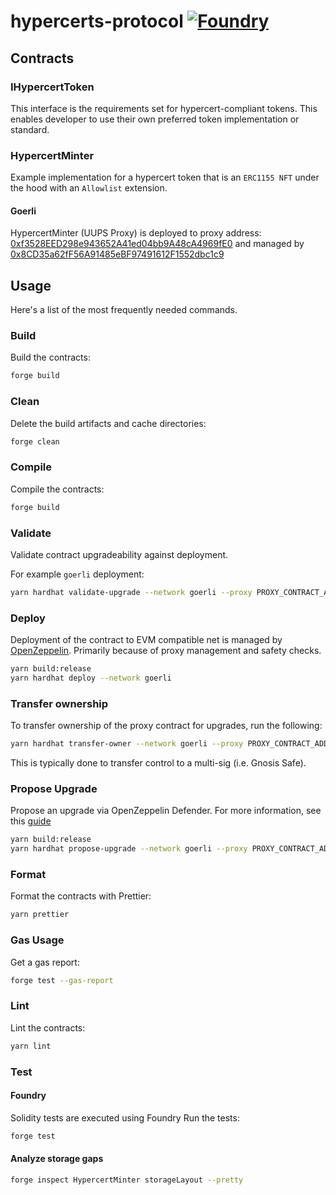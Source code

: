 # hypercerts-protocol [![Foundry][foundry-badge]][foundry]

[foundry]: https://getfoundry.sh/
[foundry-badge]: https://img.shields.io/badge/Built%20with-Foundry-FFDB1C.svg

## Contracts

### IHypercertToken

This interface is the requirements set for hypercert-compliant tokens. This enables developer to use their own preferred
token implementation or standard.

### HypercertMinter

Example implementation for a hypercert token that is an `ERC1155 NFT` under the hood with an `Allowlist` extension.

#### Goerli

HypercertMinter (UUPS Proxy) is deployed to proxy address:
[0xf3528EED298e943652A41ed04bb9A48cA4969fE0](https://goerli.etherscan.io/address/0xf3528EED298e943652A41ed04bb9A48cA4969fE0#code)
and managed by
[0x8CD35a62fF56A91485eBF97491612F1552dbc1c9](https://goerli.etherscan.io/address/0x8CD35a62fF56A91485eBF97491612F1552dbc1c9)

## Usage

Here's a list of the most frequently needed commands.

### Build

Build the contracts:

```sh
forge build
```

### Clean

Delete the build artifacts and cache directories:

```sh
forge clean
```

### Compile

Compile the contracts:

```sh
forge build
```

### Validate

Validate contract upgradeability against deployment.

For example `goerli` deployment:

```sh
yarn hardhat validate-upgrade --network goerli --proxy PROXY_CONTRACT_ADDRESS
```

### Deploy

Deployment of the contract to EVM compatible net is managed by
[OpenZeppelin](https://docs.openzeppelin.com/upgrades-plugins/1.x/api-hardhat-upgrades). Primarily because of proxy
management and safety checks.

```sh
yarn build:release
yarn hardhat deploy --network goerli
```

### Transfer ownership

To transfer ownership of the proxy contract for upgrades, run the following:

```sh
yarn hardhat transfer-owner --network goerli --proxy PROXY_CONTRACT_ADDRESS --owner NEW_OWNER_ADDRESS
```

This is typically done to transfer control to a multi-sig (i.e. Gnosis Safe).

### Propose Upgrade

Propose an upgrade via OpenZeppelin Defender. For more information, see this
[guide](https://docs.openzeppelin.com/defender/guide-upgrades)

```sh
yarn build:release
yarn hardhat propose-upgrade --network goerli --proxy PROXY_CONTRACT_ADDRESS --multisig OWNER_MULTISIG_ADDRESS
```

### Format

Format the contracts with Prettier:

```sh
yarn prettier
```

### Gas Usage

Get a gas report:

```sh
forge test --gas-report
```

### Lint

Lint the contracts:

```sh
yarn lint
```

### Test

#### Foundry

Solidity tests are executed using Foundry Run the tests:

```sh
forge test
```

#### Analyze storage gaps

```sh
forge inspect HypercertMinter storageLayout --pretty
```
